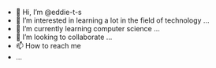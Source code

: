 - 👋 Hi, I’m @eddie-t-s
- 👀 I’m interested in learning a lot in the field of technology ...
- 🌱 I’m currently learning computer science  ...
- 💞️ I’m looking to collaborate  ...
- 📫 How to reach me
- ...

<!---
eddie-t-s/eddie-t-s is a ✨ special ✨ repository because its `README.md` (this file) appears on your GitHub profile.
You can click the Preview link to take a look at your changes.
--->
